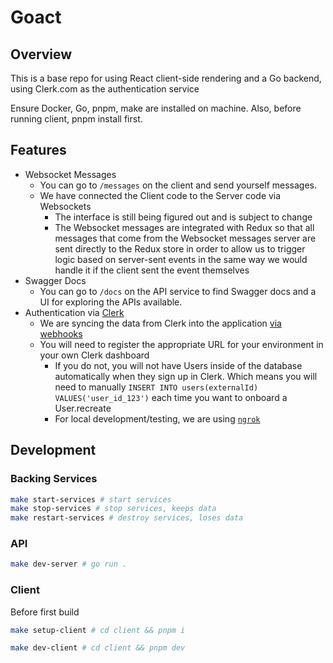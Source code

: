 # Goact

## Overview

This is a base repo for using React client-side rendering and a Go backend,
using Clerk.com as the authentication service

Ensure Docker, Go, pnpm, make are installed on machine. Also, before running client, pnpm install first.

## Features

- Websocket Messages
  - You can go to `/messages` on the client and send yourself messages.
  - We have connected the Client code to the Server code via Websockets
    - The interface is still being figured out and is subject to change
    - The Websocket messages are integrated with Redux so that all messages that come
      from the Websocket messages server are sent directly to the Redux store in order to
      allow us to trigger logic based on server-sent events in the same way we
      would handle it if the client sent the event themselves
- Swagger Docs
  - You can go to `/docs` on the API service to find Swagger docs and a UI for
    exploring the APIs available.
- Authentication via [Clerk](https://clerk.dev)
  - We are syncing the data from Clerk into the application [via webhooks](https://clerk.com/docs/users/sync-data)
  - You will need to register the appropriate URL for your environment in your own Clerk dashboard
    - If you do not, you will not have Users inside of the database automatically when they sign
      up in Clerk. Which means you will need to manually `INSERT INTO users(externalId) VALUES('user_id_123')`
      each time you want to onboard a User.recreate
    - For local development/testing, we are using [`ngrok`](https://ngrok.com/)

## Development

### Backing Services

```sh
make start-services # start services
make stop-services # stop services, keeps data
make restart-services # destroy services, loses data
```

### API

```sh
make dev-server # go run .
```

### Client
Before first build
```sh
make setup-client # cd client && pnpm i
```

```sh
make dev-client # cd client && pnpm dev
```
